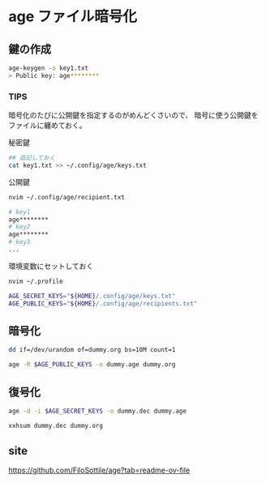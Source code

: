 # age ファイル暗号化

## 鍵の作成

```bash
age-keygen -o key1.txt
> Public key: age********
```

### TIPS

暗号化のたびに公開鍵を指定するのがめんどくさいので、
暗号に使う公開鍵をファイルに纏めておく。

秘密鍵

```bash
## 追記しておく
cat key1.txt >> ~/.config/age/keys.txt
```

公開鍵

```bash
nvim ~/.config/age/recipient.txt

# key1
age********
# key2
age********
# key3
...
```

環境変数にセットしておく

```bash
nvim ~/.profile

AGE_SECRET_KEYS="${HOME}/.config/age/keys.txt"
AGE_PUBLIC_KEYS="${HOME}/.config/age/recipients.txt"
```

## 暗号化

```bash
dd if=/dev/urandom of=dummy.org bs=10M count=1
```

```bash
age -R $AGE_PUBLIC_KEYS -o dummy.age dummy.org
```

## 復号化

```bash
age -d -i $AGE_SECRET_KEYS -o dummy.dec dummy.age
```

```bash
xxhsum dummy.dec dummy.org
```

<!--
```bash
```
-->

## site

https://github.com/FiloSottile/age?tab=readme-ov-file
